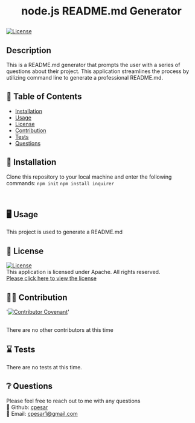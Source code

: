 # <p align="center"> node.js README.md Generator </p>
  
  [![License](https://img.shields.io/badge/License-Apache%202.0-blue.svg)](https://opensource.org/licenses/Apache-2.0) 
  <br />

  ## Description
  This is a README.md generator that prompts the user with a series of questions about their project. This application streamlines the process by utilizing command line to generate a professional README.md.
  <br />
  
  
  

  ## :open_book: Table of Contents
  * [Installation](#installation)
  * [Usage](#usage)
  * [License](#license)
  * [Contribution](#contribution)
  * [Tests](#tests)
  * [Questions](#questions)

  

  ## :wrench: Installation
  <a name="installation">Clone this repository to your local machine and enter the following commands: ``npm init`` ``npm install inquirer``</a>
 
  <br />


  ## :desktop_computer: Usage
  <a name="usage">This project is used to generate a README.md </a>
  <br />
  
  

  ## :scroll: License 
  <a name="license">[![License](https://img.shields.io/badge/License-Apache%202.0-blue.svg)](https://opensource.org/licenses/Apache-2.0)</a>
  <br />This application is licensed under Apache. All rights reserved.<br />[Please click here to view the license](https://www.apache.org/licenses/LICENSE-2.0.txt)


  ## :weight_lifting_man: Contribution
  '[![Contributor Covenant](https://img.shields.io/badge/Contributor%20Covenant-2.0-4baaaa.svg)](code_of_conduct.md)'

  <br /><a name="contribution">There are no other contributors at this time</a>
  

  ## :hourglass: Tests
  <a name="tests">There are no tests at this time.</a>
  

  ## :grey_question: Questions
  Please feel free to reach out to me with any questions<br />
  :wave: Github: <a name = "questions">[cpesar](https://github.com/cpesar)</a>
  <br />
  :postbox: Email: <a name = "questions">cpesar1@gmail.com</a>
  

  

